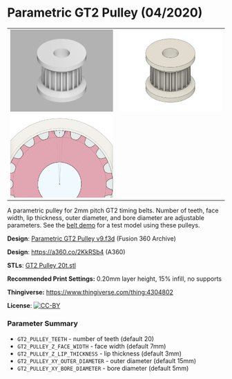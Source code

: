 # Parametric GT2 Pulley (04/2020)

<table>
<tr>
<td><a href="images/rendering1.png"><img src="images/rendering1.thumb.png" alt="Rendering 1"/></a></td>
<td><a href="images/rendering2.png"><img src="images/rendering2.thumb.png" alt="Rendering 2"/></a></td>
</tr>
<tr>
<td><a href="images/tooth-profile.png"><img src="images/tooth-profile.thumb.png" alt="Tooth Profile"/></a></td>
</tr>
</table>

A parametric pulley for 2mm pitch GT2 timing belts. Number of teeth, face width, lip thickness, outer diameter, and bore diameter are adjustable parameters. See the [belt demo](https://github.com/vsergeev/3d-misc-projects/tree/master/belt-demo) for a test model using these pulleys.

**Design**: [Parametric GT2 Pulley v9.f3d](Parametric%20GT2%20Pulley%20v9.f3d) (Fusion 360 Archive)

**Design**: https://a360.co/2KkRSb4 (A360)

**STLs**: [GT2 Pulley 20t.stl](stl/GT2%20Pulley%2020t.stl)

**Recommended Print Settings:** 0.20mm layer height, 15% infill, no supports

**Thingiverse:** https://www.thingiverse.com/thing:4304802

**License**: [![CC-BY](https://i.creativecommons.org/l/by/4.0/80x15.png)](http://creativecommons.org/licenses/by/4.0/)

### Parameter Summary

* `GT2_PULLEY_TEETH` - number of teeth (default 20)
* `GT2_PULLEY_Z_FACE_WIDTH` - face width (default 7mm)
* `GT2_PULLEY_Z_LIP_THICKNESS` - lip thickness (default 3mm)
* `GT2_PULLEY_XY_OUTER_DIAMETER` - outer diameter (default 15mm)
* `GT2_PULLEY_XY_BORE_DIAMETER` - bore diameter (default 5mm)
